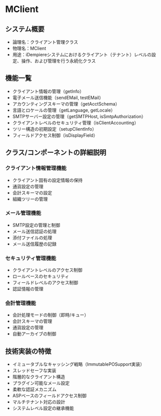 # MClient

## システム概要
- 論理名：クライアント管理クラス
- 物理名：MClient
- 用途：iDempiereシステムにおけるクライアント（テナント）レベルの設定、操作、および管理を行う永続化クラス

## 機能一覧
- クライアント情報の管理（getInfo）
- 電子メール送信機能（sendEMail, testEMail）
- アカウンティングスキーマの管理（getAcctSchema）
- 言語とロケールの管理（getLanguage, getLocale）
- SMTPサーバー設定の管理（getSMTPHost, isSmtpAuthorization）
- クライアントレベルのセキュリティ管理（isClientAccounting）
- ツリー構造の初期設定（setupClientInfo）
- フィールドアクセス制御（isDisplayField）

## クラス/コンポーネントの詳細説明
### クライアント情報管理機能
- クライアント固有の設定情報の保持
- 通貨設定の管理
- 会計スキーマの設定
- 組織ツリーの管理

### メール管理機能
- SMTP設定の管理と制御
- メール送信認証の処理
- 添付ファイルの処理
- メール送信履歴の記録

### セキュリティ管理機能
- クライアントレベルのアクセス制御
- ロールベースのセキュリティ
- フィールドレベルのアクセス制御
- 認証情報の管理

### 会計管理機能
- 会計処理モードの制御（即時/キュー）
- 会計スキーマの管理
- 通貨設定の管理
- 自動アーカイブの制御

## 技術実装の特徴
- イミュータブルなキャッシング戦略（ImmutablePOSupport実装）
- スレッドセーフな実装
- 階層的なクライアント構造
- プラグイン可能なメール設定
- 柔軟な認証メカニズム
- ASPベースのフィールドアクセス制御
- マルチテナント対応の設計
- システムレベル設定の継承機能
